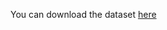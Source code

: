You can download the dataset [here](https://github.com/we7el/SADID/blob/main/sadid-arabic-dialect-benchmark-dataset.zip?raw=true)
